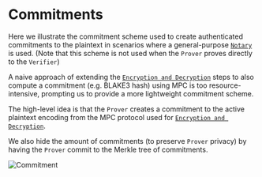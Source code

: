 # Commitments

Here we illustrate the commitment scheme used to create authenticated commitments to the plaintext in scenarios where a general-purpose [`Notary`](../intro.md#tls-verification-with-a-general-purpose-notary) is used. (Note that this scheme is not used when the `Prover` proves directly to the `Verifier`)

A naive approach of extending the [`Encryption and Decryption`](../protocol/mpc-tls/encryption.html) steps to also compute a commitment (e.g. BLAKE3 hash) using MPC is too resource-intensive, prompting us to provide a more lightweight commitment scheme.

The high-level idea is that the `Prover` creates a commitment to the active plaintext encoding from the MPC protocol used for [`Encryption and Decryption`](../protocol/mpc-tls/encryption.html).

We also hide the amount of commitments (to preserve `Prover` privacy) by having the `Prover` commit to the Merkle tree of commitments.


![Commitment](../diagrams/encoding_commitment.svg)